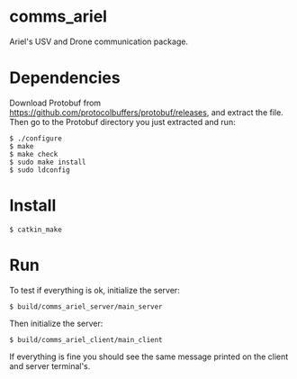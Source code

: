 comms_ariel
======================

Ariel's USV and Drone communication package.

Dependencies
======================

Download Protobuf from https://github.com/protocolbuffers/protobuf/releases, and extract the file. Then go to the Protobuf directory you just extracted and run:


    $ ./configure
    $ make
    $ make check
    $ sudo make install
    $ sudo ldconfig

Install
======================
    $ catkin_make

Run
======================

To test if everything is ok, initialize the server:

    $ build/comms_ariel_server/main_server
    
Then initialize the server:

    $ build/comms_ariel_client/main_client
    
If everything is fine you should see the same message printed on the client and server terminal's.
